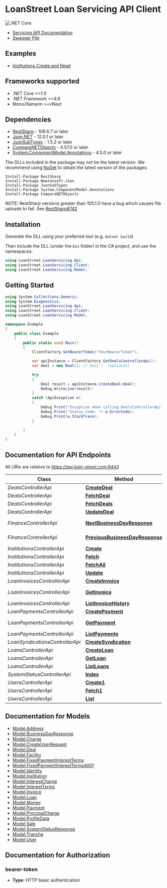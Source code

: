 # LoanStreet Loan Servicing API Client 

![.NET Core](https://github.com/loanstreet-usa/LoanServicingAPI-Client/workflows/.NET%20Core/badge.svg)

- [Servicing API Documentation](https://api.loan-street.com/docs/index.html)
- [Swagger File](https://api.loan-street.com:8443/v1/api-docs)

## Examples

- [Institutions Create and Read](src/LoanStreet.LoanServicing.Examples/institutions/InstutitionsCRUD.cs)


<a name="frameworks-supported"></a>
## Frameworks supported
- .NET Core >=1.0
- .NET Framework >=4.6
- Mono/Xamarin >=vNext

<a name="dependencies"></a>
## Dependencies

- [RestSharp](https://www.nuget.org/packages/RestSharp) - 106.6.7 or later
- [Json.NET](https://www.nuget.org/packages/Newtonsoft.Json/) - 12.0.1 or later
- [JsonSubTypes](https://www.nuget.org/packages/JsonSubTypes/) - 1.5.2 or later
- [CompareNETObjects](https://www.nuget.org/packages/CompareNETObjects) - 4.57.0 or later
- [System.ComponentModel.Annotations](https://www.nuget.org/packages/System.ComponentModel.Annotations) - 4.5.0 or later

The DLLs included in the package may not be the latest version. We recommend using [NuGet](https://docs.nuget.org/consume/installing-nuget) to obtain the latest version of the packages:
```
Install-Package RestSharp
Install-Package Newtonsoft.Json
Install-Package JsonSubTypes
Install-Package System.ComponentModel.Annotations
Install-Package CompareNETObjects
```

NOTE: RestSharp versions greater than 105.1.0 have a bug which causes file uploads to fail. See [RestSharp#742](https://github.com/restsharp/RestSharp/issues/742)

<a name="installation"></a>
## Installation
Generate the DLL using your preferred tool (e.g. `dotnet build`)

Then include the DLL (under the `bin` folder) in the C# project, and use the namespaces:
```csharp
using LoanStreet.LoanServicing.Api;
using LoanStreet.LoanServicing.Client;
using LoanStreet.LoanServicing.Model;
```
<a name="getting-started"></a>
## Getting Started

```csharp
using System.Collections.Generic;
using System.Diagnostics;
using LoanStreet.LoanServicing.Api;
using LoanStreet.LoanServicing.Client;
using LoanStreet.LoanServicing.Model;

namespace Example
{
    public class Example
    {
        public static void Main()
        {
            ClientFactory.SetBearerToken("YourBearerToken");

            var apiInstance = ClientFactory.GetDealsControllerApi();
            var deal = new Deal(); // Deal |  (optional) 

            try
            {
                Deal result = apiInstance.CreateDeal(deal);
                Debug.WriteLine(result);
            }
            catch (ApiException e)
            {
                Debug.Print("Exception when calling DealsControllerApi.CreateDeal: " + e.Message );
                Debug.Print("Status Code: "+ e.ErrorCode);
                Debug.Print(e.StackTrace);
            }

        }
    }
}
```

<a name="documentation-for-api-endpoints"></a>
## Documentation for API Endpoints

All URIs are relative to *https://api.loan-street.com:8443*

Class | Method | HTTP request | Description
------------ | ------------- | ------------- | -------------
*DealsControllerApi* | [**CreateDeal**](docs/DealsControllerApi.md#createdeal) | **POST** /v1/private/deals | 
*DealsControllerApi* | [**FetchDeal**](docs/DealsControllerApi.md#fetchdeal) | **GET** /v1/private/deals/{dealId} | 
*DealsControllerApi* | [**FetchDeals**](docs/DealsControllerApi.md#fetchdeals) | **GET** /v1/private/deals | 
*DealsControllerApi* | [**UpdateDeal**](docs/DealsControllerApi.md#updatedeal) | **PUT** /v1/private/deals/{dealId} | 
*FinanceControllerApi* | [**NextBusinessDayResponse**](docs/FinanceControllerApi.md#nextbusinessdayresponse) | **GET** /v1/public/finance/next-business-day/{inputDate} | 
*FinanceControllerApi* | [**PreviousBusinessDayResponse**](docs/FinanceControllerApi.md#previousbusinessdayresponse) | **GET** /v1/public/finance/previous-business-day/{inputDate} | 
*InstitutionsControllerApi* | [**Create**](docs/InstitutionsControllerApi.md#create) | **POST** /v1/private/institutions | 
*InstitutionsControllerApi* | [**Fetch**](docs/InstitutionsControllerApi.md#fetch) | **GET** /v1/private/institutions/{institutionId} | 
*InstitutionsControllerApi* | [**FetchAll**](docs/InstitutionsControllerApi.md#fetchall) | **GET** /v1/private/institutions | 
*InstitutionsControllerApi* | [**Update**](docs/InstitutionsControllerApi.md#update) | **PUT** /v1/private/institutions/{institutionId} | 
*LoanInvoicesControllerApi* | [**CreateInvoice**](docs/LoanInvoicesControllerApi.md#createinvoice) | **POST** /v1/private/loans/{loanId}/invoices | 
*LoanInvoicesControllerApi* | [**GetInvoice**](docs/LoanInvoicesControllerApi.md#getinvoice) | **GET** /v1/private/loans/{loanId}/invoices/{invoiceId} | 
*LoanInvoicesControllerApi* | [**ListInvoiceHistory**](docs/LoanInvoicesControllerApi.md#listinvoicehistory) | **GET** /v1/private/loans/{loanId}/invoices | 
*LoanPaymentsControllerApi* | [**CreatePayment**](docs/LoanPaymentsControllerApi.md#createpayment) | **POST** /v1/private/loans/{loanId}/payments | 
*LoanPaymentsControllerApi* | [**GetPayment**](docs/LoanPaymentsControllerApi.md#getpayment) | **GET** /v1/private/loans/{loanId}/payments/{paymentId} | 
*LoanPaymentsControllerApi* | [**ListPayments**](docs/LoanPaymentsControllerApi.md#listpayments) | **GET** /v1/private/loans/{loanId}/payments | 
*LoanSyndicationsControllerApi* | [**CreateSyndication**](docs/LoanSyndicationsControllerApi.md#createsyndication) | **POST** /v1/private/loans/{loanId}/syndications | 
*LoansControllerApi* | [**CreateLoan**](docs/LoansControllerApi.md#createloan) | **POST** /v1/private/loans | 
*LoansControllerApi* | [**GetLoan**](docs/LoansControllerApi.md#getloan) | **GET** /v1/private/loans/{loanId} | 
*LoansControllerApi* | [**ListLoans**](docs/LoansControllerApi.md#listloans) | **GET** /v1/private/loans | 
*SystemStatusControllerApi* | [**Index**](docs/SystemStatusControllerApi.md#index) | **GET** /v1/public/status | 
*UsersControllerApi* | [**Create1**](docs/UsersControllerApi.md#create1) | **POST** /v1/private/users | 
*UsersControllerApi* | [**Fetch1**](docs/UsersControllerApi.md#fetch1) | **GET** /v1/private/users/{userId} | 
*UsersControllerApi* | [**List**](docs/UsersControllerApi.md#list) | **GET** /v1/private/users | 


<a name="documentation-for-models"></a>
## Documentation for Models

 - [Model.Address](docs/Address.md)
 - [Model.BusinessDayResponse](docs/BusinessDayResponse.md)
 - [Model.Charge](docs/Charge.md)
 - [Model.CreateUserRequest](docs/CreateUserRequest.md)
 - [Model.Deal](docs/Deal.md)
 - [Model.Facility](docs/Facility.md)
 - [Model.FixedPaymentInterestTerms](docs/FixedPaymentInterestTerms.md)
 - [Model.FixedPaymentInterestTermsAllOf](docs/FixedPaymentInterestTermsAllOf.md)
 - [Model.Identity](docs/Identity.md)
 - [Model.Institution](docs/Institution.md)
 - [Model.InterestCharge](docs/InterestCharge.md)
 - [Model.InterestTerms](docs/InterestTerms.md)
 - [Model.Invoice](docs/Invoice.md)
 - [Model.Loan](docs/Loan.md)
 - [Model.Money](docs/Money.md)
 - [Model.Payment](docs/Payment.md)
 - [Model.PrincipalCharge](docs/PrincipalCharge.md)
 - [Model.ProfileData](docs/ProfileData.md)
 - [Model.Sale](docs/Sale.md)
 - [Model.SystemStatusResponse](docs/SystemStatusResponse.md)
 - [Model.Tranche](docs/Tranche.md)
 - [Model.User](docs/User.md)


<a name="documentation-for-authorization"></a>
## Documentation for Authorization

<a name="bearer-token"></a>
### bearer-token

- **Type**: HTTP basic authentication

